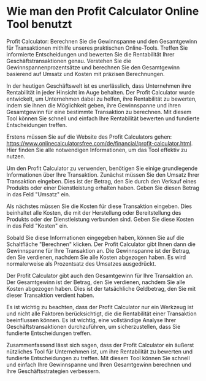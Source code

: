 Wie man den Profit Calculator Online Tool benutzt
=================================================

Profit Calculator: Berechnen Sie die Gewinnspanne und den Gesamtgewinn für Transaktionen mithilfe unseres praktischen Online-Tools. Treffen Sie informierte Entscheidungen und bewerten Sie die Rentabilität Ihrer Geschäftstransaktionen genau. Verstehen Sie die Gewinnspannenprozentsätze und berechnen Sie den Gesamtgewinn basierend auf Umsatz und Kosten mit präzisen Berechnungen.

In der heutigen Geschäftswelt ist es unerlässlich, dass Unternehmen ihre Rentabilität in jeder Hinsicht im Auge behalten. Der Profit Calculator wurde entwickelt, um Unternehmen dabei zu helfen, ihre Rentabilität zu bewerten, indem sie ihnen die Möglichkeit geben, ihre Gewinnspanne und ihren Gesamtgewinn für eine bestimmte Transaktion zu berechnen. Mit diesem Tool können Sie schnell und einfach Ihre Rentabilität bewerten und fundierte Entscheidungen treffen.

Erstens müssen Sie auf die Website des Profit Calculators gehen: <https://www.onlinecalculatorsfree.com/de/financial/profit-calculator.html>. Hier finden Sie alle notwendigen Informationen, um das Tool effektiv zu nutzen.

Um den Profit Calculator zu verwenden, benötigen Sie einige grundlegende Informationen über Ihre Transaktion. Zunächst müssen Sie den Umsatz Ihrer Transaktion eingeben. Dies ist der Betrag, den Sie durch den Verkauf eines Produkts oder einer Dienstleistung erhalten haben. Geben Sie diesen Betrag in das Feld "Umsatz" ein.

Als nächstes müssen Sie die Kosten für diese Transaktion eingeben. Dies beinhaltet alle Kosten, die mit der Herstellung oder Bereitstellung des Produkts oder der Dienstleistung verbunden sind. Geben Sie diese Kosten in das Feld "Kosten" ein.

Sobald Sie diese Informationen eingegeben haben, können Sie auf die Schaltfläche "Berechnen" klicken. Der Profit Calculator gibt Ihnen dann die Gewinnspanne für Ihre Transaktion an. Die Gewinnspanne ist der Betrag, den Sie verdienen, nachdem Sie alle Kosten abgezogen haben. Es wird normalerweise als Prozentsatz des Umsatzes ausgedrückt.

Der Profit Calculator gibt auch den Gesamtgewinn für Ihre Transaktion an. Der Gesamtgewinn ist der Betrag, den Sie verdienen, nachdem Sie alle Kosten abgezogen haben. Dies ist der tatsächliche Geldbetrag, den Sie mit dieser Transaktion verdient haben.

Es ist wichtig zu beachten, dass der Profit Calculator nur ein Werkzeug ist und nicht alle Faktoren berücksichtigt, die die Rentabilität einer Transaktion beeinflussen können. Es ist wichtig, eine vollständige Analyse Ihrer Geschäftstransaktionen durchzuführen, um sicherzustellen, dass Sie fundierte Entscheidungen treffen.

Zusammenfassend lässt sich sagen, dass der Profit Calculator ein äußerst nützliches Tool für Unternehmen ist, um ihre Rentabilität zu bewerten und fundierte Entscheidungen zu treffen. Mit diesem Tool können Sie schnell und einfach Ihre Gewinnspanne und Ihren Gesamtgewinn berechnen und Ihre Geschäftsstrategien verbessern.